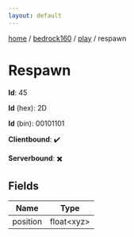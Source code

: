 ```yaml
---
layout: default
---
```


[home](/)  /  [bedrock160](/protocol/bedrock160)  /  [play](/protocol/bedrock160/play)  /  respawn

# Respawn

**Id**: 45

**Id** (hex): 2D

**Id** (bin): 00101101

**Clientbound**: ✔️

**Serverbound**: ✖️

## Fields

Name | Type
---|---
position | float&lt;xyz&gt;

